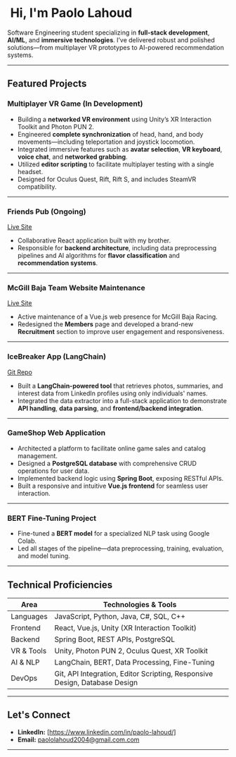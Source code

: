 # ​ Hi, I'm Paolo Lahoud

Software Engineering student specializing in **full-stack development**, **AI/ML**, and **immersive technologies**. I’ve delivered robust and polished solutions—from multiplayer VR prototypes to AI-powered recommendation systems.

---

##  Featured Projects

### **Multiplayer VR Game (In Development)**   
- Building a **networked VR environment** using Unity’s XR Interaction Toolkit and Photon PUN 2.  
- Engineered **complete synchronization** of head, hand, and body movements—including teleportation and joystick locomotion.  
- Integrated immersive features such as **avatar selection**, **VR keyboard**, **voice chat**, and **networked grabbing**.  
- Utilized **editor scripting** to facilitate multiplayer testing with a single headset.  
- Designed for Oculus Quest, Rift, Rift S, and includes SteamVR compatibility.  

---

### **Friends Pub (Ongoing)**  
[Live Site](https://friends-pub.com/)  
- Collaborative React application built with my brother.  
- Responsible for **backend architecture**, including data preprocessing pipelines and AI algorithms for **flavor classification** and **recommendation systems**.

---

### **McGill Baja Team Website Maintenance**  
[Live Site](https://baja.mcgilleus.ca/)  
- Active maintenance of a Vue.js web presence for McGill Baja Racing.  
- Redesigned the **Members** page and developed a brand-new **Recruitment** section to improve user engagement and responsiveness.

---

### **IceBreaker App (LangChain)**  
[Git Repo](https://github.com/Gommo203/IceBreaker)
- Built a **LangChain-powered tool** that retrieves photos, summaries, and interest data from LinkedIn profiles using only individuals' names.  
- Integrated the data extractor into a full-stack application to demonstrate **API handling**, **data parsing**, and **frontend/backend integration**.

---

### **GameShop Web Application**  
- Architected a platform to facilitate online game sales and catalog management.  
- Designed a **PostgreSQL database** with comprehensive CRUD operations for user data.  
- Implemented backend logic using **Spring Boot**, exposing RESTful APIs.  
- Built a responsive and intuitive **Vue.js frontend** for seamless user interaction.

---

### **BERT Fine-Tuning Project**  
- Fine-tuned a **BERT model** for a specialized NLP task using Google Colab.  
- Led all stages of the pipeline—data preprocessing, training, evaluation, and model tuning.

---

##  Technical Proficiencies

| Area        | Technologies & Tools                                                                 |
|-------------|--------------------------------------------------------------------------------------|
| Languages   | JavaScript, Python, Java, C#, SQL, C++                                               |
| Frontend    | React, Vue.js, Unity (XR Interaction Toolkit)                                        |
| Backend     | Spring Boot, REST APIs, PostgreSQL                                                   |
| VR & Tools  | Unity, Photon PUN 2, Oculus Quest, XR Toolkit                                        |
| AI & NLP    | LangChain, BERT, Data Processing, Fine-Tuning                                        |
| DevOps      | Git, API Integration, Editor Scripting, Responsive Design, Database Design           |

---

##  Let's Connect

- **LinkedIn:** [https://www.linkedin.com/in/paolo-lahoud/]    
- **Email:** paololahoud2004@gmail.com.com  

---

